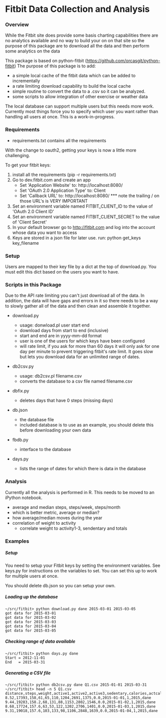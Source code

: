 Fitbit Data Collection and Analysis
===================================

### Overview

While the Fitbit site does provide some basis charting capabilities there
are no analytics available and no way to build your on on that site so
the purpose of this package are to download all the data and then perform
some analytics on the data

This package is based on python-fitbit (https://github.com/orcasgit/python-fitbit)
The purpose of this package is to add:
* a simple local cache of the fitbit data which can be added to incrementally
* a rate limiting download capability to build the local cache
* simple routine to convert the data to a .csv so it can be analyzed.
* some scripts to allow integration of other exercise or weather data

The local database can support multiple users but this needs more work. 
Currently most things force you to specify which user you want rather than
handling all users at once.  This is a work-in-progress.

### Requirements
* requirements.txt contains all the requirements

With the change to oauth2, getting your keys is now a little more challenging.

To get your fitbit keys:
  1. install all the requirements (pip -r requirements.txt)
  2. Go to dev.fitbit.com and create an app
     * Set 'Application Website' to: http://localhost:8080/
     * Set 'OAuth 2.0 Application Type' to: Client
     * Set 'Callback URL' to: http://localhost:8080/
     *** note the trailing / on those URL's is VERY IMPORTANT
  4. Set an environment variable named FITBIT\_CLIENT\_ID to the value of 'OAuth 2.0 Client ID'
  5. Set an environment variable named FITBIT\_CLIENT\_SECRET to the value of 'Client Secret'
  6. In your default browser go to http://fitbit.com and log into the account whose data you want to access
  7. Keys are stored in a json file for later use.  run: python get\_keys key\_filename

### Setup

Users are mapped to their key file by a dict at the top of download.py.  You must edit this dict
based on the users you want to have.

### Scripts in this Package

Due to the API rate limiting you can't just download all of the data. In 
addition, the data will have gaps and errors in it so there needs to be a
way to slowly gather all of the data and then clean and assemble it together.

* download.py
  * usage: donwload.pl user start end
  * download days from start to end (inclusive)
  * start and end are in yyyy-mm-dd format
  * user is one of the users for which keys have been configured
  * will rate limit, if you ask for more than 60 days it will only ask for
    one day per minute to prevent triggering fitbit's rate limit.  It goes 
    slow but lets you download data for an unlimited range of dates.

* db2csv.py
  * usage: db2csv.pl filename.csv
  * converts the database to a csv file named filename.csv

* dbfix.py
  * deletes days that have 0 steps (missing days)

* db.json
  * the database file
  * included database is to use as an example, you should delete this
    before downloading your own data

* fbdb.py
  * interface to the database

* days.py <user>
  * lists the range of dates for which there is data in the database

### Analysis

Currently all the analysis is performed in R. This needs to be moved to an
iPython notebook.

* average and median steps, steps/week, steps/month
* which is better metric, average or median?
* how average/median moves during the year
* correlation of weight to activity
  * correlate weight to activity1-3, sendentary and totals

### Examples

##### Setup
You need to setup your Fitbit keys by setting the environment variables.  See keys.py for instructions on the variables to set. You can set this up to work for multiple users at once.

You should delete db.json so you can setup your own.

##### Loading up the database

```
~/src/fitbit> python download.py dane 2015-03-01 2015-03-05
got data for 2015-03-01
got data for 2015-03-02
got data for 2015-03-03
got data for 2015-03-04
got data for 2015-03-05
```

##### Checking range of data available

```
~/src/fitbit> python days.py dane
Start = 2012-11-01
End   = 2015-03-31
```

##### Generating a CSV file

```
~/src/fitbit> python db2csv.py dane Q1.csv 2015-01-01 2015-03-31
~/src/fitbit> head -n 5 Q1.csv
distance,steps,weight,active1,active2,active3,sedentary,calories,actcal,biking,date,month,year,user
8.52,17393,158,61,65,110,1204,2691,1375,0.0,2015-01-01,1,2015,dane
9.44,19283,158.2,68,131,88,1153,2802,1546,0.0,2015-01-02,1,2015,dane
8.68,17724,157.6,63,53,122,1202,2706,1401,0.0,2015-01-03,1,2015,dane
9.31,19018,157.6,103,133,98,1106,2848,1639,0.0,2015-01-04,1,2015,dane
```
